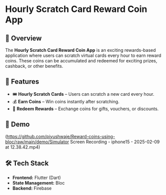 # Hourly Scratch Card Reward Coin App

## 📌 Overview
The **Hourly Scratch Card Reward Coin App** is an exciting rewards-based application where users can scratch virtual cards every hour to earn reward coins. These coins can be accumulated and redeemed for exciting prizes, cashback, or other benefits.

## 🚀 Features
- 🎟️ **Hourly Scratch Cards** – Users can scratch a new card every hour.
- 💰 **Earn Coins** – Win coins instantly after scratching.
- 🎁 **Redeem Rewards** – Exchange coins for gifts, vouchers, or discounts.


## 📱 Demo
(https://github.com/piyushwaje/Reward-coins-using-bloc/raw/main/demo/Simulator Screen Recording - iphone15 - 2025-02-09 at 12.38.42.mp4)
## 🛠️ Tech Stack
- **Frontend:** Flutter (Dart)
- **State Management:** Bloc
- **Backend:** Firebase


